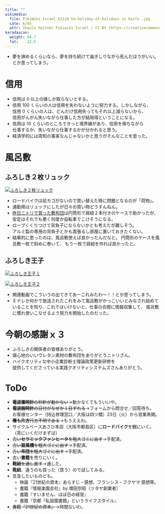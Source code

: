 ```yaml
---
title: ""
wikimedia:
  file: PikiWiki Israel 53129 he-holiday-of-holidays in haifa .jpg
  cate: 6/65
  attr: Shaula Haitner Pikiwiki Israel / CC BY (https://creativecommons.org/licenses/by/2.5)
karadascan:
  weight: 64.7
  fat:    22.5
---
```


* 夢を諦めるくらいなら、夢を持ち続けて歯ぎしりながら死んだほうがいい。  
  とか思ってしまう。


# 信用

* 信用は 0 以上の値しか取らないとする。
* 信用 100 くらいの人は信用を失わないように努力する。しかしながら、  
  信用 0 くらいの人は、どんだけ信用失ってもそれ以上減らないから、  
  信用がんがん失いながら仕事した方が結局得ということになる。
* 信用は 10 くらいのところできっと境界線があり、信用を保ちながら  
  仕事するか、失いながら仕事するかが分かれると思う。
* 経済学的には周知の事実なんじゃないかと思うがそんなことを思った。


# 風呂敷

## ふろしき２枚リュック

[![ふろしき２枚リュック](http://img.youtube.com/vi/QYjveKet4vQ/mqdefault.jpg)](https://www.youtube.com/watch?v=QYjveKet4vQ)

* ロードバイクは前カゴがないので買い替えた時に問題となるのが「荷物」。
* 通勤用はリュックにしたが日々の買い物どうすんねん。
* [昨日ニトリで買った敷布団](https://www.nitori-net.jp/ec/product/7543691s/)は円筒形で肩紐２本付きのケースで助かったが、
  安定はそれでも悪く何度か自転車でこけそうになる。
* ロープくくりつけて背負子にならないかとも考えたが難しそう。  
  アルミ製の専用の背負子とかも嵩張るし部屋に置いておきたくない。
* 結果的に思ったのは、風呂敷使えば良かったんだなと。
  円筒形のケースを風呂敷一枚で斜めに巻いて、
  もう一枚で肩紐を作れば良かったと。


## ふろしき王子

[![ふろしき王子１](http://img.youtube.com/vi/7UTpdH9IQgI/mqdefault.jpg)](https://www.youtube.com/watch?v=7UTpdH9IQgI)

[![ふろしき王子２](http://img.youtube.com/vi/HFDBWaU0z78/mqdefault.jpg)](https://www.youtube.com/watch?v=HFDBWaU0z78)

* 関連動画でこういうの出てきてあーこれみたわ〜！！とか思ってしまう。
* Ｅテレか何かで放送されたこれをみて風呂敷がかっこいいとみなされ始めて
  いることを知り、これではいけないと、仕事の合間に情報収集して、
  風呂敷に慣れ使いこなせるよう努力を開始したのだった。


# 今朝の感謝ｘ３

* ふろしきの関係者の皆様ありがとう。
* 寝心地のいいウレタン素材の敷布団をありがとうニトリさん。
* ハイクオリティな中小企業診断士理論政策更新研修を  
  提供してくださっている実践クオリティシステムズさんありがとう。


# ToDo

* ~~**電波置時計**の秒針が動かない~~->動かなくてもういいや。
* ~~**電波腕時計**の日付がなぜか１日ずれる~~->フォームから問合せ／回答待ち。  
  お客様センター（持込修理窓口／大阪は四ツ橋）23日（火）から営業再開。
* ~~**箸も片方**行方不明である~~->もうええわ。
* サイクルベースあさひ本店（大阪市都島区）に**ロードバイク**を観にいく。  
  （見にいくだけまずは）
* ~~古い**セラミックファンヒータ**を粗大ゴミに出す~~->手配済。
* ~~古い**扇風機**を粗大ゴミに出す~~->手配済。
* ~~古い**布団**を粗大ゴミに出す~~->手配済。
* 古い**書籍**を売りにいく。
* ~~**靴紐**を通し直す~~->通した。
* **靴紐**、違うのも買った（買う）ので試してみる。
* 言及したいものども。
  * 映画『21世紀の資本』あらすじ・感想、フランシス・フクヤマ 感想等。
  * 書籍『情報楽園会社』by 増田宗昭（ツタヤ創業者）
  * 書籍『すいません、ほぼ日の経営』
  * 書籍『京都「私設圖書館」というライフスタイル』
* ~~書籍『21世紀の資本』~~->時間ないわ。
